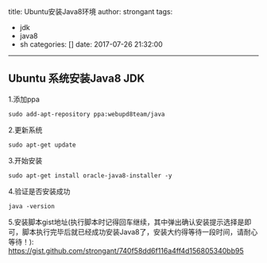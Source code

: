 title: Ubuntu安装Java8环境
author: strongant
tags:
  - jdk
  - java8
  - sh
categories: []
date: 2017-07-26 21:32:00
---
## Ubuntu 系统安装Java8 JDK

1.添加ppa
```
sudo add-apt-repository ppa:webupd8team/java
```
2.更新系统
```
sudo apt-get update
```
3.开始安装
```
sudo apt-get install oracle-java8-installer -y
```

4.验证是否安装成功
```
java -version
```

5.安装脚本gist地址(执行脚本时记得回车继续，其中弹出确认安装提示选择是即可，脚本执行完毕后就已经成功安装Java8了，安装大约得等待一段时间，请耐心等待！):
<https://gist.github.com/strongant/740f58dd6f116a4ff4d156805340bb95>
